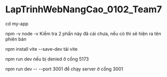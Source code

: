 # LapTrinhWebNangCao_0102_Team7


cd my-app

npm -v
node -v
Kiểm tra 2 phần này đã cài chưa, nếu có thì sẽ hiện ra tên phiên bản

npm install vite --save-dev
tải vite

npm run dev
nếu bị denied ở cổng 5173

npm run dev -- --port 3001 
để chạy server ở cổng 3001
